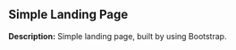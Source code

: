 <h2>Simple Landing Page</h2>

<p><b>Description:</b> Simple landing page, built by using Bootstrap.</p>

